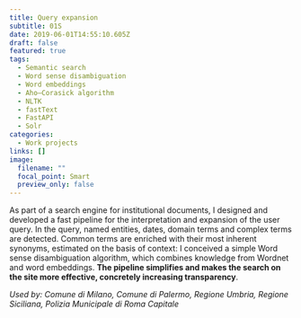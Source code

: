```yaml
---
title: Query expansion
subtitle: 01S
date: 2019-06-01T14:55:10.605Z
draft: false
featured: true
tags:
  - Semantic search
  - Word sense disambiguation
  - Word embeddings
  - Aho–Corasick algorithm
  - NLTK
  - fastText
  - FastAPI
  - Solr
categories:
  - Work projects
links: []
image:
  filename: ""
  focal_point: Smart
  preview_only: false
---
```

As part of a search engine for institutional documents, I designed and developed a fast pipeline for the interpretation and expansion of the user query. In the query, named entities, dates, domain terms and complex terms are detected. Common terms are enriched with their most inherent synonyms, estimated on the basis of context: I conceived a simple Word sense disambiguation algorithm, which combines knowledge from Wordnet and word embeddings. **The pipeline simplifies and makes the search on the site more effective, concretely increasing transparency**.

*Used by: Comune di Milano, Comune di Palermo, Regione Umbria, Regione Siciliana, Polizia Municipale di Roma Capitale*